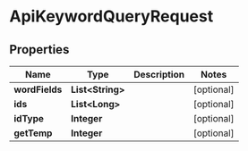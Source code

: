 

# ApiKeywordQueryRequest


## Properties

Name | Type | Description | Notes
------------ | ------------- | ------------- | -------------
**wordFields** | **List&lt;String&gt;** |  |  [optional]
**ids** | **List&lt;Long&gt;** |  |  [optional]
**idType** | **Integer** |  |  [optional]
**getTemp** | **Integer** |  |  [optional]



